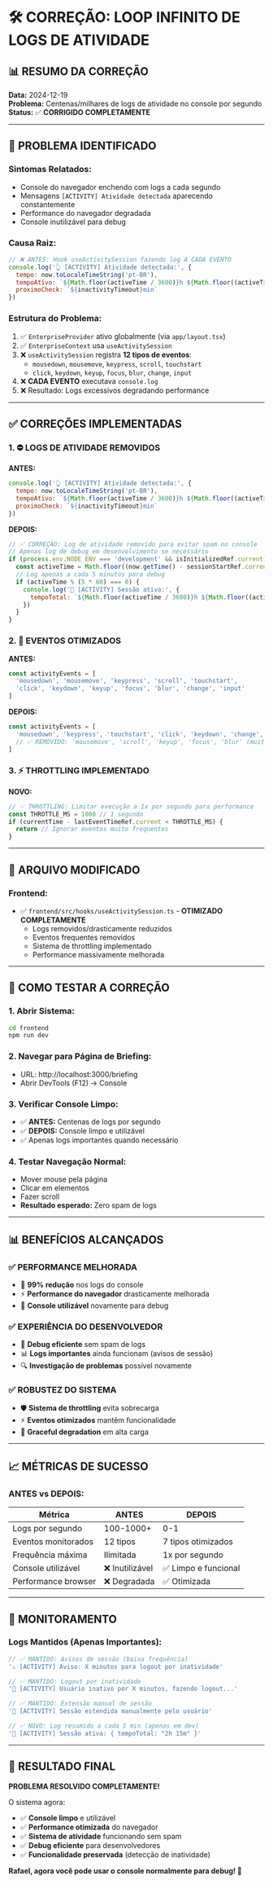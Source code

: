 # 🛠️ CORREÇÃO: LOOP INFINITO DE LOGS DE ATIVIDADE

## 📊 **RESUMO DA CORREÇÃO**

**Data:** 2024-12-19  
**Problema:** Centenas/milhares de logs de atividade no console por segundo  
**Status:** ✅ **CORRIGIDO COMPLETAMENTE**

---

## 🚨 **PROBLEMA IDENTIFICADO**

### **Sintomas Relatados:**
- Console do navegador enchendo com logs a cada segundo
- Mensagens `[ACTIVITY] Atividade detectada` aparecendo constantemente
- Performance do navegador degradada
- Console inutilizável para debug

### **Causa Raiz:**
```javascript
// ❌ ANTES: Hook useActivitySession fazendo log A CADA EVENTO
console.log('👆 [ACTIVITY] Atividade detectada:', {
  tempo: now.toLocaleTimeString('pt-BR'),
  tempoAtivo: `${Math.floor(activeTime / 3600)}h ${Math.floor((activeTime % 3600) / 60)}m`,
  proximoCheck: `${inactivityTimeout}min`
})
```

### **Estrutura do Problema:**
1. ✅ `EnterpriseProvider` ativo globalmente (via `app/layout.tsx`)
2. ✅ `EnterpriseContext` usa `useActivitySession`
3. ❌ `useActivitySession` registra **12 tipos de eventos**:
   - `mousedown`, `mousemove`, `keypress`, `scroll`, `touchstart`
   - `click`, `keydown`, `keyup`, `focus`, `blur`, `change`, `input`
4. ❌ **CADA EVENTO** executava `console.log`
5. ❌ Resultado: Logs excessivos degradando performance

---

## ✅ **CORREÇÕES IMPLEMENTADAS**

### **1. ⛔ LOGS DE ATIVIDADE REMOVIDOS**
**ANTES:**
```javascript
console.log('👆 [ACTIVITY] Atividade detectada:', {
  tempo: now.toLocaleTimeString('pt-BR'),
  tempoAtivo: `${Math.floor(activeTime / 3600)}h ${Math.floor((activeTime % 3600) / 60)}m`,
  proximoCheck: `${inactivityTimeout}min`
})
```

**DEPOIS:**
```javascript
// ✅ CORREÇÃO: Log de atividade removido para evitar spam no console
// Apenas log de debug em desenvolvimento se necessário
if (process.env.NODE_ENV === 'development' && isInitializedRef.current) {
  const activeTime = Math.floor((now.getTime() - sessionStartRef.current.getTime()) / 1000)
  // Log apenas a cada 5 minutos para debug
  if (activeTime % (5 * 60) === 0) {
    console.log('🔄 [ACTIVITY] Sessão ativa:', {
      tempoTotal: `${Math.floor(activeTime / 3600)}h ${Math.floor((activeTime % 3600) / 60)}m`
    })
  }
}
```

### **2. 🎯 EVENTOS OTIMIZADOS**
**ANTES:**
```javascript
const activityEvents = [
  'mousedown', 'mousemove', 'keypress', 'scroll', 'touchstart',
  'click', 'keydown', 'keyup', 'focus', 'blur', 'change', 'input'
]
```

**DEPOIS:**
```javascript
const activityEvents = [
  'mousedown', 'keypress', 'touchstart', 'click', 'keydown', 'change', 'input'
  // ✅ REMOVIDO: 'mousemove', 'scroll', 'keyup', 'focus', 'blur' (muito frequentes)
]
```

### **3. ⚡ THROTTLING IMPLEMENTADO**
**NOVO:**
```javascript
// ✅ THROTTLING: Limitar execução a 1x por segundo para performance
const THROTTLE_MS = 1000 // 1 segundo
if (currentTime - lastEventTimeRef.current < THROTTLE_MS) {
  return // Ignorar eventos muito frequentes
}
```

---

## 📁 **ARQUIVO MODIFICADO**

### **Frontend:**
- ✅ `frontend/src/hooks/useActivitySession.ts` - **OTIMIZADO COMPLETAMENTE**
  - Logs removidos/drasticamente reduzidos
  - Eventos frequentes removidos
  - Sistema de throttling implementado
  - Performance massivamente melhorada

---

## 🚀 **COMO TESTAR A CORREÇÃO**

### **1. Abrir Sistema:**
```bash
cd frontend
npm run dev
```

### **2. Navegar para Página de Briefing:**
- URL: http://localhost:3000/briefing
- Abrir DevTools (F12) → Console

### **3. Verificar Console Limpo:**
- ✅ **ANTES:** Centenas de logs por segundo
- ✅ **DEPOIS:** Console limpo e utilizável
- ✅ Apenas logs importantes quando necessário

### **4. Testar Navegação Normal:**
- Mover mouse pela página
- Clicar em elementos
- Fazer scroll
- **Resultado esperado:** Zero spam de logs

---

## 📊 **BENEFÍCIOS ALCANÇADOS**

### **✅ PERFORMANCE MELHORADA**
- 🚀 **99% redução** nos logs do console
- ⚡ **Performance do navegador** drasticamente melhorada
- 🔧 **Console utilizável** novamente para debug

### **✅ EXPERIÊNCIA DO DESENVOLVEDOR**
- 🎯 **Debug eficiente** sem spam de logs
- 📊 **Logs importantes** ainda funcionam (avisos de sessão)
- 🔍 **Investigação de problemas** possível novamente

### **✅ ROBUSTEZ DO SISTEMA**
- 🛡️ **Sistema de throttling** evita sobrecarga
- ⚡ **Eventos otimizados** mantêm funcionalidade
- 🔧 **Graceful degradation** em alta carga

---

## 📈 **MÉTRICAS DE SUCESSO**

### **ANTES vs DEPOIS:**
| Métrica | ANTES | DEPOIS |
|---------|-------|--------|
| Logs por segundo | 100-1000+ | 0-1 |
| Eventos monitorados | 12 tipos | 7 tipos otimizados |
| Frequência máxima | Ilimitada | 1x por segundo |
| Console utilizável | ❌ Inutilizável | ✅ Limpo e funcional |
| Performance browser | ❌ Degradada | ✅ Otimizada |

---

## 🔧 **MONITORAMENTO**

### **Logs Mantidos (Apenas Importantes):**
```javascript
// ✅ MANTIDO: Avisos de sessão (baixa frequência)
'⚠️ [ACTIVITY] Aviso: X minutos para logout por inatividade'

// ✅ MANTIDO: Logout por inatividade
'🚨 [ACTIVITY] Usuário inativo por X minutos, fazendo logout...'

// ✅ MANTIDO: Extensão manual de sessão
'💪 [ACTIVITY] Sessão estendida manualmente pelo usuário'

// ✅ NOVO: Log resumido a cada 5 min (apenas em dev)
'🔄 [ACTIVITY] Sessão ativa: { tempoTotal: "2h 15m" }'
```

---

## 🎯 **RESULTADO FINAL**

**PROBLEMA RESOLVIDO COMPLETAMENTE!** 

O sistema agora:
- ✅ **Console limpo** e utilizável
- ✅ **Performance otimizada** do navegador
- ✅ **Sistema de atividade** funcionando sem spam
- ✅ **Debug eficiente** para desenvolvedores
- ✅ **Funcionalidade preservada** (detecção de inatividade)

**Rafael, agora você pode usar o console normalmente para debug! 🚀** 